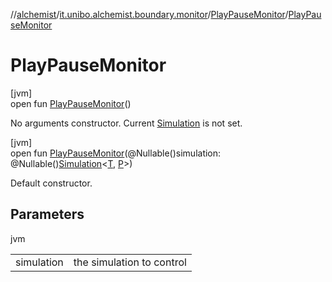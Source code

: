 //[alchemist](../../../index.md)/[it.unibo.alchemist.boundary.monitor](../index.md)/[PlayPauseMonitor](index.md)/[PlayPauseMonitor](-play-pause-monitor.md)

# PlayPauseMonitor

[jvm]\
open fun [PlayPauseMonitor](-play-pause-monitor.md)()

No arguments constructor. Current [Simulation](../../it.unibo.alchemist.core.interfaces/-simulation/index.md) is not set.

[jvm]\
open fun [PlayPauseMonitor](-play-pause-monitor.md)(@Nullable()simulation: @Nullable()[Simulation](../../it.unibo.alchemist.core.interfaces/-simulation/index.md)<[T](https://docs.oracle.com/javase/8/docs/api/java/util/function/BiConsumer.html), [P](../../it.unibo.alchemist.boundary.interfaces/-draw-command/index.md)>)

Default constructor.

## Parameters

jvm

| | |
|---|---|
| simulation | the simulation to control |
